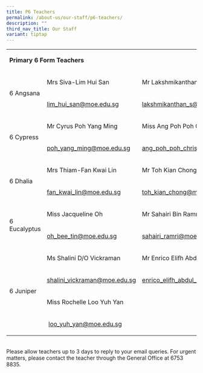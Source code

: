 ```yaml
---
title: P6 Teachers
permalink: /about-us/our-staff/p6-teachers/
description: ""
third_nav_title: Our Staff
variant: tiptap
---
```

<table style="minWidth: 75px">
<colgroup>
<col>
<col>
<col>
</colgroup>
<tbody>
<tr>
<td rowspan="1" colspan="3">
<p><strong>Primary 6 Form Teachers</strong>
</p>
</td>
</tr>
<tr>
<td rowspan="2" colspan="1">
<p>6 Angsana</p>
</td>
<td rowspan="1" colspan="1">
<p>Mrs Siva-Lim Hui San</p>
</td>
<td rowspan="1" colspan="1">
<p>Mr Lakshmikanthan&nbsp;</p>
</td>
</tr>
<tr>
<td rowspan="1" colspan="1">
<p><a href="mailto:lim_hui_san@moe.edu.sg" rel="noopener noreferrer nofollow" target="_blank">lim_hui_san@moe.edu.sg</a>
</p>
</td>
<td rowspan="1" colspan="1">
<p><a href="mailto:lakshmikanthan_s@moe.edu.sg" rel="noopener noreferrer nofollow" target="_blank">lakshmikanthan_s@moe.edu.sg</a>
</p>
</td>
</tr>
<tr>
<td rowspan="2" colspan="1">
<p>6 Cypress</p>
</td>
<td rowspan="1" colspan="1">
<p>Mr Cyrus Poh Yang Ming&nbsp;</p>
</td>
<td rowspan="1" colspan="1">
<p>Miss Ang Poh Poh Christine&nbsp;</p>
</td>
</tr>
<tr>
<td rowspan="1" colspan="1">
<p><a href="mailto:poh_yang_ming@moe.edu.sg" rel="noopener noreferrer nofollow" target="_blank">poh_yang_ming@moe.edu.sg</a>
</p>
</td>
<td rowspan="1" colspan="1">
<p><a href="mailto:ang_poh_poh_christine@moe.edu.sg" rel="noopener noreferrer nofollow" target="_blank">ang_poh_poh_christine@moe.edu.sg</a>
</p>
</td>
</tr>
<tr>
<td rowspan="2" colspan="1">
<p>6 Dhalia</p>
</td>
<td rowspan="1" colspan="1">
<p>Mrs Thiam-Fan Kwai Lin&nbsp;</p>
</td>
<td rowspan="1" colspan="1">
<p>Mr Toh Kian Chong</p>
</td>
</tr>
<tr>
<td rowspan="1" colspan="1">
<p><a href="mailto:fan_kwai_lin@moe.edu.sg" rel="noopener noreferrer nofollow" target="_blank">fan_kwai_lin@moe.edu.sg</a>
</p>
</td>
<td rowspan="1" colspan="1">
<p><a href="mailto:toh_kian_chong@moe.edu.sg" rel="noopener noreferrer nofollow" target="_blank">toh_kian_chong@moe.edu.sg</a>
</p>
</td>
</tr>
<tr>
<td rowspan="2" colspan="1">
<p>6 Eucalyptus</p>
</td>
<td rowspan="1" colspan="1">
<p>Miss Jacqueline Oh&nbsp;</p>
</td>
<td rowspan="1" colspan="1">
<p>Mr Sahairi Bin Ramri</p>
</td>
</tr>
<tr>
<td rowspan="1" colspan="1">
<p><a href="mailto:oh_bee_tin@moe.edu.sg" rel="noopener noreferrer nofollow" target="_blank">oh_bee_tin@moe.edu.sg</a>
</p>
</td>
<td rowspan="1" colspan="1">
<p><a href="mailto:sahairi_ramri@moe.edu.sg" rel="noopener noreferrer nofollow" target="_blank">sahairi_ramri@moe.edu.sg</a>
</p>
</td>
</tr>
<tr>
<td rowspan="4" colspan="1">
<p>6 Juniper</p>
</td>
<td rowspan="1" colspan="1">
<p>Ms Shalini D/O Vickraman&nbsp;</p>
</td>
<td rowspan="1" colspan="1">
<p>Mr Enrico Elifh Abdul Lathif Marican&nbsp;</p>
</td>
</tr>
<tr>
<td rowspan="1" colspan="1">
<p><a href="mailto:shalini_vickraman@moe.edu.sg" rel="noopener noreferrer nofollow" target="_blank">shalini_vickraman@moe.edu.sg</a>
</p>
</td>
<td rowspan="1" colspan="1">
<p><a href="mailto:enrico_elifh_abdul_lathif@moe.edu.sg" rel="noopener noreferrer nofollow" target="_blank">enrico_elifh_abdul_lathif@moe.edu.sg</a>
</p>
</td>
</tr>
<tr>
<td rowspan="1" colspan="1">
<p>Miss Rochelle Loo Yuh Yan</p>
</td>
<td rowspan="1" colspan="1">
<p></p>
</td>
</tr>
<tr>
<td rowspan="1" colspan="1">
<p>&nbsp;<a href="mailto:loo_yuh_yan@schools.gov.sg" rel="noopener noreferrer nofollow" target="_blank">loo_yuh_yan@moe.edu.sg</a>
</p>
</td>
<td rowspan="1" colspan="1">
<p></p>
</td>
</tr>
</tbody>
</table>
<p>
<br>Please allow teachers up to 3 days to reply to your email queries. For
urgent matters, please contact the teacher through the General Office at
6753 8835.</p>